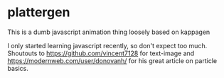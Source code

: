 # plattergen
This is a dumb javascript animation thing loosely based on kappagen

I only started learning javascript recently, so don't expect too much.
Shoutouts to https://github.com/vincent7128 for text-image and https://modernweb.com/user/donovanh/ for his great article on particle basics.
